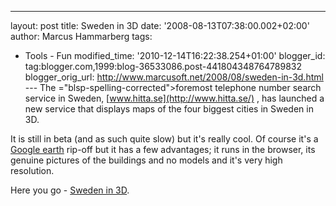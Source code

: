 ---
layout: post
title: Sweden in 3D
date: '2008-08-13T07:38:00.002+02:00'
author: Marcus Hammarberg
tags:
  - Tools - Fun
modified_time: '2010-12-14T16:22:38.254+01:00'
blogger_id: tag:blogger.com,1999:blog-36533086.post-441804348764789832
blogger_orig_url: http://www.marcusoft.net/2008/08/sweden-in-3d.html ---
The <span>="blsp-spelling-corrected">foremost</span> <span
id="SPELLING_ERROR_1" class="blsp-spelling-corrected">telephone
number</span> search service in Sweden,
[www.hitta.se](http://www.hitta.se/) , has launched a new service that
displays maps of the four biggest cities in Sweden in 3D.

It is still in beta (and as such quite slow) but it's really cool. Of
course it's a [Google earth](http://earth.google.com/) <span
id="SPELLING_ERROR_2" class="blsp-spelling-corrected">rip</span>-off but
it has a few advantages; it runs in the browser, its genuine pictures of
the buildings and no models and it's very high resolution.

Here you go - [Sweden in 3D](http://www.hitta.se/3d/3d_splash.aspx).
